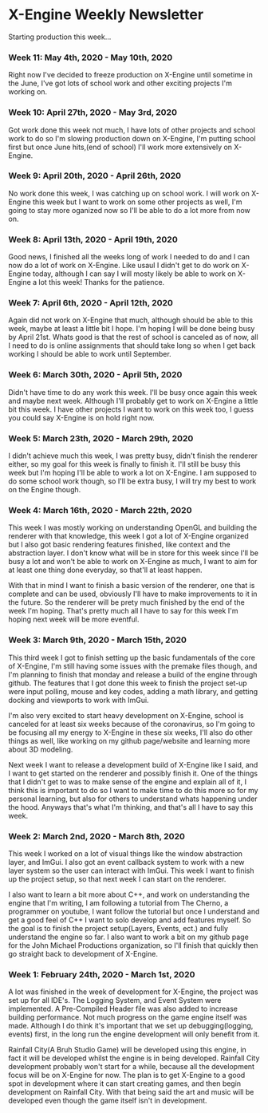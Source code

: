 # X-Engine Weekly Newsletter

Starting production this week...

### Week 11: May 4th, 2020 - May 10th, 2020
Right now I've decided to freeze production on X-Engine until sometime in the June, I've got lots of school work and other exciting projects I'm working on.

### Week 10: April 27th, 2020 - May 3rd, 2020
Got work done this week not much, I have lots of other projects and school work to do so I'm slowing production down on X-Engine, I'm putting school first but once June hits,(end of school) I'll work more extensively on X-Engine.

### Week 9: April 20th, 2020 - April 26th, 2020
No work done this week, I was catching up on school work. I will work on X-Engine this week but I want to work on some other projects as well, I'm going to stay more oganized now so I'll be able to do a lot more from now on.

### Week 8: April 13th, 2020 - April 19th, 2020
Good news, I finished all the weeks long of work I needed to do and I can now do a lot of work on X-Engine. Like usaul I didn't get to do work on X-Engine today, although I can say I will mosty likely be able to work on X-Engine a lot this week! Thanks for the patience.

### Week 7: April 6th, 2020 - April 12th, 2020
Again did not work on X-Engine that much, although should be able to this week, maybe at least a little bit I hope. I'm hoping I will be done being busy by April 21st. Whats good is that the rest of school is canceled as of now, all I need to do is online assignments that should take long so when I get back working I should be able to work until September.

### Week 6: March 30th, 2020 - April 5th, 2020
Didn't have time to do any work this week. I'll be busy once again this week and maybe next week. Although I'll probably get to work on X-Engine a little bit this week. I have other projects I want to work on this week too, I guess you could say X-Engine is on hold right now.

### Week 5: March 23th, 2020 - March 29th, 2020
I didn't achieve much this week, I was pretty busy, didn't finish the renderer either, so my goal for this week is finally to finish it. I'll still be busy this week but I'm hoping I'll be able to work a lot on X-Engine. I am supposed to do some school work though, so I'll be extra busy, I will try my best to work on the Engine though.

### Week 4: March 16th, 2020 - March 22th, 2020
This week I was mostly working on understanding OpenGL and building the renderer with that knowledge, this week I got a lot of X-Engine organized but I also got basic rendering features finished, like context and the abstraction layer. I don't know what will be in store for this week since I'll be busy a lot and won't be able to work on X-Engine as much, I want to aim for at least one thing done everyday, so that'll at least happen.

With that in mind I want to finish a basic version of the renderer, one that is complete and can be used, obviously I'll have to make improvements to it in the future. So the renderer will be prety much finished by the end of the week I'm hoping. That's pretty much all I have to say for this week I'm hoping next week will be more eventful.

### Week 3: March 9th, 2020 - March 15th, 2020
This third week I got to finish setting up the basic fundamentals of the core of X-Engine, I'm still having some issues with the premake files though, and I'm planning to finish that monday and release a build of the engine through github. The features that I got done this week to finish the project set-up were input polling, mouse and key codes, adding a math library, and getting docking and viewports to work with ImGui.

I'm also very excited to start heavy development on X-Engine, school is canceled for at least six weeks because of the coronavirus, so I'm going to be focusing all my energy to X-Engine in these six weeks, I'll also do other things as well, like working on my github page/website and learning more about 3D modeling.

Next week I want to release a development build of X-Engine like I said, and I want to get started on the renderer and possibly finish it. One of the things that I didn't get to was to make sense of the engine and explain all of it, I think this is important to do so I want to make time to do this more so for my personal learning, but also for others to understand whats happening under the hood. Anyways that's what I'm thinking, and that's all I have to say this week.

### Week 2: March 2nd, 2020 - March 8th, 2020
This week I worked on a lot of visual things like the window abstraction layer, and ImGui. I also got an event callback system to work with a new layer system so the user can interact with ImGui. This week I want to finish up the project setup, so that next week I can start on the renderer.

I also want to learn a bit more about C++, and work on understanding the engine that I'm writing, I am following a tutorial from The Cherno, a programmer on youtube, I want follow the tutorial but once I understand and get a good feel of C++ I want to solo develop and add features myself. So the goal is to finish the project setup(Layers, Events, ect.) and fully understand the engine so far. I also want to work a bit on my github page for the John Michael Productions organization, so I'll finish that quickly then go straight back to development of X-Engine.

### Week 1: February 24th, 2020 - March 1st, 2020
A lot was finished in the week of development for X-Engine, the project was set up for all IDE's. The Logging System, and Event System were implemented. A Pre-Compiled Header file was also added to increase building performance. Not much progress on the game engine itself was made. Although I do think it's important that we set up debugging(logging, events) first, in the long run the engine development will only benefit from it.

Rainfall City(A Bruh Studio Game) will be developed using this engine, in fact it will be developed whilst the engine is in being developed. Rainfall City development probably won't start for a while, because all the development focus will be on X-Engine for now. The plan is to get X-Engine to a good spot in development where it can start creating games, and then begin development on Rainfall City. With that being said the art and music will be developed even though the game itself isn't in development.